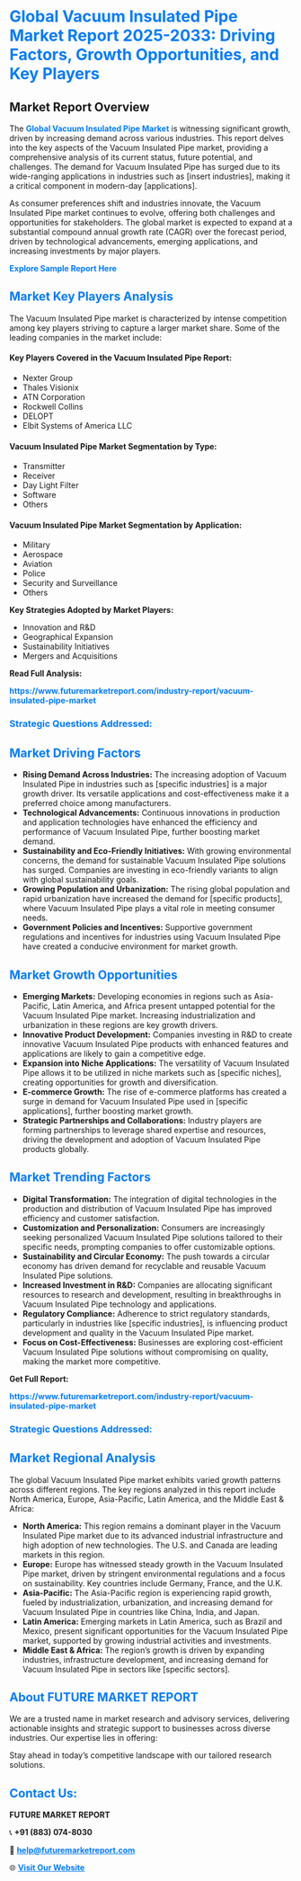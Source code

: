 <h1 style="color: #007BFF;">Global Vacuum Insulated Pipe Market Report 2025-2033: Driving Factors, Growth Opportunities, and Key Players</h1>

<section id="overview">
<h2>Market Report Overview</h2>
<p>The <a href="https://www.futuremarketreport.com/industry-report/vacuum-insulated-pipe-market" style="color: #007BFF; text-decoration: none;"><strong>Global Vacuum Insulated Pipe Market</strong></a> is witnessing significant growth, driven by increasing demand across various industries. This report delves into the key aspects of the Vacuum Insulated Pipe market, providing a comprehensive analysis of its current status, future potential, and challenges. The demand for Vacuum Insulated Pipe has surged due to its wide-ranging applications in industries such as [insert industries], making it a critical component in modern-day [applications].</p>
<p>As consumer preferences shift and industries innovate, the Vacuum Insulated Pipe market continues to evolve, offering both challenges and opportunities for stakeholders. The global market is expected to expand at a substantial compound annual growth rate (CAGR) over the forecast period, driven by technological advancements, emerging applications, and increasing investments by major players.</p>
</section>

<section id="overview">
<p><a href="https://www.futuremarketreport.com/request-sample/reportId=33808" style="color: #007BFF; text-decoration: none;"><strong>Explore Sample Report Here</strong></a></p>
</section>

<section id="key-players">
<h2 style="color: #007BFF;">Market Key Players Analysis</h2>
<p>The Vacuum Insulated Pipe market is characterized by intense competition among key players striving to capture a larger market share. Some of the leading companies in the market include:</p>
<h4>Key Players Covered in the Vacuum Insulated Pipe Report:</h4>
<ul><li>Nexter Group</li><li>Thales Visionix</li><li>ATN Corporation</li><li>Rockwell Collins</li><li>DELOPT</li><li>Elbit Systems of America LLC</li></ul>
<h4>Vacuum Insulated Pipe Market Segmentation by Type:</h4>
<ul><li>Transmitter</li><li>Receiver</li><li>Day Light Filter</li><li>Software</li><li>Others</li></ul>

<h4>Vacuum Insulated Pipe Market Segmentation by Application:</h4>
<ul><li>Military</li><li>Aerospace</li><li>Aviation</li><li>Police</li><li>Security and Surveillance</li><li>Others</li></ul>
<p><strong>Key Strategies Adopted by Market Players:</strong></p>
<ul>
<li>Innovation and R&D</li>
<li>Geographical Expansion</li>
<li>Sustainability Initiatives</li>
<li>Mergers and Acquisitions</li>
</ul>
</section>

<section>
<p><strong>Read Full Analysis: </strong></p><a href="https://www.futuremarketreport.com/industry-report/vacuum-insulated-pipe-market" style="color: #007BFF; text-decoration: none;"><strong>https://www.futuremarketreport.com/industry-report/vacuum-insulated-pipe-market</strong></a>
<h3 style="color: #007BFF;">Strategic Questions Addressed:</h3>
</section>

<section id="driving-factors">
<h2 style="color: #007BFF;">Market Driving Factors</h2>
<ul>
<li><strong>Rising Demand Across Industries:</strong> The increasing adoption of Vacuum Insulated Pipe in industries such as [specific industries] is a major growth driver. Its versatile applications and cost-effectiveness make it a preferred choice among manufacturers.</li>
<li><strong>Technological Advancements:</strong> Continuous innovations in production and application technologies have enhanced the efficiency and performance of Vacuum Insulated Pipe, further boosting market demand.</li>
<li><strong>Sustainability and Eco-Friendly Initiatives:</strong> With growing environmental concerns, the demand for sustainable Vacuum Insulated Pipe solutions has surged. Companies are investing in eco-friendly variants to align with global sustainability goals.</li>
<li><strong>Growing Population and Urbanization:</strong> The rising global population and rapid urbanization have increased the demand for [specific products], where Vacuum Insulated Pipe plays a vital role in meeting consumer needs.</li>
<li><strong>Government Policies and Incentives:</strong> Supportive government regulations and incentives for industries using Vacuum Insulated Pipe have created a conducive environment for market growth.</li>
</ul>
</section>

<section id="growth-opportunities">
<h2 style="color: #007BFF;">Market Growth Opportunities</h2>
<ul>
<li><strong>Emerging Markets:</strong> Developing economies in regions such as Asia-Pacific, Latin America, and Africa present untapped potential for the Vacuum Insulated Pipe market. Increasing industrialization and urbanization in these regions are key growth drivers.</li>
<li><strong>Innovative Product Development:</strong> Companies investing in R&D to create innovative Vacuum Insulated Pipe products with enhanced features and applications are likely to gain a competitive edge.</li>
<li><strong>Expansion into Niche Applications:</strong> The versatility of Vacuum Insulated Pipe allows it to be utilized in niche markets such as [specific niches], creating opportunities for growth and diversification.</li>
<li><strong>E-commerce Growth:</strong> The rise of e-commerce platforms has created a surge in demand for Vacuum Insulated Pipe used in [specific applications], further boosting market growth.</li>
<li><strong>Strategic Partnerships and Collaborations:</strong> Industry players are forming partnerships to leverage shared expertise and resources, driving the development and adoption of Vacuum Insulated Pipe products globally.</li>
</ul>
</section>

<section id="trending-factors">
<h2 style="color: #007BFF;">Market Trending Factors</h2>
<ul>
<li><strong>Digital Transformation:</strong> The integration of digital technologies in the production and distribution of Vacuum Insulated Pipe has improved efficiency and customer satisfaction.</li>
<li><strong>Customization and Personalization:</strong> Consumers are increasingly seeking personalized Vacuum Insulated Pipe solutions tailored to their specific needs, prompting companies to offer customizable options.</li>
<li><strong>Sustainability and Circular Economy:</strong> The push towards a circular economy has driven demand for recyclable and reusable Vacuum Insulated Pipe solutions.</li>
<li><strong>Increased Investment in R&D:</strong> Companies are allocating significant resources to research and development, resulting in breakthroughs in Vacuum Insulated Pipe technology and applications.</li>
<li><strong>Regulatory Compliance:</strong> Adherence to strict regulatory standards, particularly in industries like [specific industries], is influencing product development and quality in the Vacuum Insulated Pipe market.</li>
<li><strong>Focus on Cost-Effectiveness:</strong> Businesses are exploring cost-efficient Vacuum Insulated Pipe solutions without compromising on quality, making the market more competitive.</li>
</ul>
</section>

<section>
<p><strong>Get Full Report: </strong></p><a href="https://www.futuremarketreport.com/industry-report/vacuum-insulated-pipe-market" style="color: #007BFF; text-decoration: none;"><strong>https://www.futuremarketreport.com/industry-report/vacuum-insulated-pipe-market</strong></a>
<h3 style="color: #007BFF;">Strategic Questions Addressed:</h3>
</section>


<section id="regional-analysis">
<h2 style="color: #007BFF;">Market Regional Analysis</h2>
<p>The global Vacuum Insulated Pipe market exhibits varied growth patterns across different regions. The key regions analyzed in this report include North America, Europe, Asia-Pacific, Latin America, and the Middle East & Africa:</p>
<ul>
<li><strong>North America:</strong> This region remains a dominant player in the Vacuum Insulated Pipe market due to its advanced industrial infrastructure and high adoption of new technologies. The U.S. and Canada are leading markets in this region.</li>
<li><strong>Europe:</strong> Europe has witnessed steady growth in the Vacuum Insulated Pipe market, driven by stringent environmental regulations and a focus on sustainability. Key countries include Germany, France, and the U.K.</li>
<li><strong>Asia-Pacific:</strong> The Asia-Pacific region is experiencing rapid growth, fueled by industrialization, urbanization, and increasing demand for Vacuum Insulated Pipe in countries like China, India, and Japan.</li>
<li><strong>Latin America:</strong> Emerging markets in Latin America, such as Brazil and Mexico, present significant opportunities for the Vacuum Insulated Pipe market, supported by growing industrial activities and investments.</li>
<li><strong>Middle East & Africa:</strong> The region’s growth is driven by expanding industries, infrastructure development, and increasing demand for Vacuum Insulated Pipe in sectors like [specific sectors].</li>
</ul>
</section>

<footer>
<h2 style="color: #007BFF;">About FUTURE MARKET REPORT</h2>
<p>We are a trusted name in market research and advisory services, delivering actionable insights and strategic support to businesses across diverse industries. Our expertise lies in offering:</p>

<p>Stay ahead in today’s competitive landscape with our tailored research solutions.</p>

<h2 style="color: #007BFF;">Contact Us:</h2>
<p><strong>FUTURE MARKET REPORT</strong></p>
<p>📞 <strong>+91 (883) 074-8030</strong></p>
<p>📧 <strong><a href="mailto:help@futuremarketreport.com" style="color: #007BFF;">help@futuremarketreport.com</a></strong></p>
<p>🌐 <strong><a href="https://www.futuremarketreport.com/" style="color: #007BFF;">Visit Our Website</a></strong></p>
</footer>